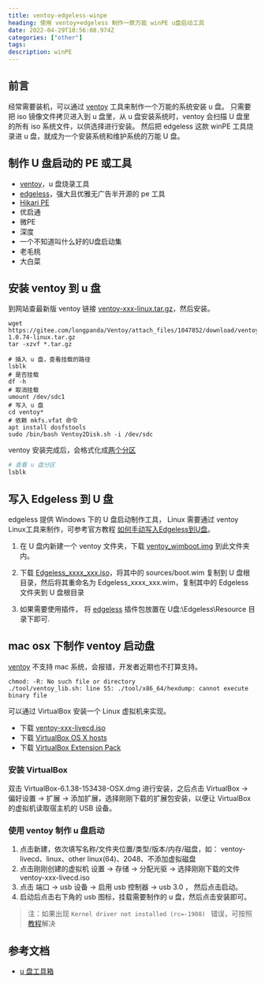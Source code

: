 ```yaml
---
title: ventoy-edgeless-winpe
heading: 使用 ventoy+edgeless 制作一款万能 winPE u盘启动工具
date: 2022-04-29T10:56:08.974Z
categories: ["other"]
tags: 
description: winPE
---
```


## 前言
经常需要装机，可以通过 [ventoy](https://wiki.edgeless.top/v2/guide/burn_manual.html) 工具来制作一个万能的系统安装 u 盘。
只需要把 iso 镜像文件拷贝进入到 u 盘里，从 u 盘安装系统时，ventoy 会扫描 U 盘里的所有 iso 系统文件，以供选择进行安装。
然后把 edgeless 这款 winPE 工具烧录进 u 盘，就成为一个安装系统和维护系统的万能 U 盘。


## 制作 U 盘启动的 PE 或工具
- [ventoy](https://www.ventoy.net/cn/index.html)，u 盘烧录工具
- [edgeless](https://home.edgeless.top/)，强大且优雅无广告半开源的 pe 工具
- [Hikari PE](https://hikaripe-sc.hikaricalyx.com/)
- 优启通
- 微PE
- 深度
- 一个不知道叫什么好的U盘启动集
- 老毛桃
- 大白菜


## 安装 ventoy 到 u 盘
到网站查最新版 ventoy 链接 [ventoy-xxx-linux.tar.gz](https://gitee.com/longpanda/Ventoy/releases/)，然后安装。
```
wget https://gitee.com/longpanda/Ventoy/attach_files/1047852/download/ventoy-1.0.74-linux.tar.gz
tar -xzvf *.tar.gz

# 插入 u 盘，查看挂载的路径
lsblk 
# 是否挂载
df -h
# 取消挂载
umount /dev/sdc1
# 写入 u 盘
cd ventoy*
# 依赖 mkfs.vfat 命令
apt install dosfstools
sudo /bin/bash Ventoy2Disk.sh -i /dev/sdc
```

ventoy 安装完成后，会格式化成[两个分区](https://www.ventoy.net/cn/doc_disk_layout.html)
```bash
# 查看 u 盘分区
lsblk 
```


## 写入 Edgeless 到 U 盘

edgeless 提供 Windows 下的 U 盘启动制作工具， Linux 需要通过 ventoy Linux工具来制作，可参考官方教程 [如何手动写入Edgeless到U盘](https://wiki.edgeless.top/v2/guide/burn_manual.html)。


1. 在 U 盘内新建一个 ventoy 文件夹，下载 [ventoy_wimboot.img](https://pineapple.edgeless.top/api/v2/info/ventoy_plugin_addr) 到此文件夹内。


2. 下载 [Edgeless_xxxx_xxx.iso](https://pineapple.edgeless.top/api/v2/info/iso_add)，将其中的 sources/boot.wim 复制到 U 盘根目录，然后将其重命名为 Edgeless_xxxx_xxx.wim，复制其中的 Edgeless 文件夹到 U 盘根目录

3. 如果需要使用插件， 将 [edgeless](https://zfile.edgeless.top/%E6%8F%92%E4%BB%B6%E5%8C%85) 插件包放置在 U盘:\Edgeless\Resource 目录下即可.



##  mac osx 下制作 ventoy 启动盘
[ventoy](https://github.com/ventoy/Ventoy/issues/3) 不支持 mac 系统，会报错，开发者近期也不打算支持。
```
chmod: -R: No such file or directory
./tool/ventoy_lib.sh: line 55: ./tool/x86_64/hexdump: cannot execute binary file
```

可以通过 VirtualBox 安装一个 Linux 虚拟机来实现。

- 下载 [ventoy-xxx-livecd.iso](https://ventoy.net/en/download.html) 
- 下载 [VirtualBox OS X hosts](https://www.virtualbox.org/wiki/Downloads)
- 下载 [ VirtualBox Extension Pack](https://download.virtualbox.org/virtualbox/6.1.38/Oracle_VM_VirtualBox_Extension_Pack-6.1.38.vbox-extpack)

### 安装 VirtualBox

双击 VirtualBox-6.1.38-153438-OSX.dmg 进行安装，之后点击 VirtualBox -> 偏好设置 -> 扩展 -> 添加扩展，选择刚刚下载的扩展包安装，以便让 VirtualBox 的虚拟机读取宿主机的 USB 设备。

### 使用 ventoy 制作 u 盘启动
1. 点击新建，依次填写名称/文件夹位置/类型/版本/内存/磁盘，如： ventoy-livecd、linux、other linux(64)、2048、不添加虚拟磁盘
2. 点击刚刚创建的虚拟机 设置 -> 存储 -> 分配光驱 -> 选择刚刚下载的文件 ventoy-xxx-livecd.iso
3. 点击 端口 -> usb 设备 -> 启用 usb 控制器 -> usb 3.0 ， 然后点击启动。
4. 启动后点击右下角的 usb 图标，挂载需要制作的 u 盘，然后点击安装即可。

> 注：如果出现 `Kernel driver not installed (rc=-1908) ` 错误，可按照[教程](https://stackoverflow.com/questions/65149373/kernel-driver-not-installed-rc-1908-getting-errors-in-macos-big-sur-11-0-1)解决



## 参考文档
- [u 盘工具箱](https://post.smzdm.com/p/a25dx0rp/)
